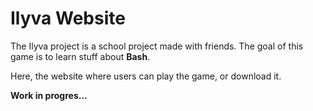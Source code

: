 # Ilyva Website

The Ilyva project is a school project made with friends. The goal of this game is to learn stuff about **Bash**.

Here, the website where users can play the game, or download it.

**Work in progres...**